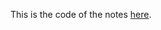 This is the code of the notes [here](https://github.com/abrahan-dev/posts/blob/main/2023-07-28-backend-notes.md).